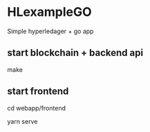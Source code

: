 # HLexampleGO
Simple hyperledager + go app

## start blockchain + backend api
make

## start frontend
cd webapp/frontend

yarn serve
